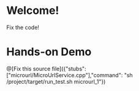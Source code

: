 # Welcome!

Fix the code!

# Hands-on Demo

@[Fix this source file]({"stubs": ["microurl/MicroUrlService.cpp"],"command": "sh /project/target/run_test.sh microurl_1"})
